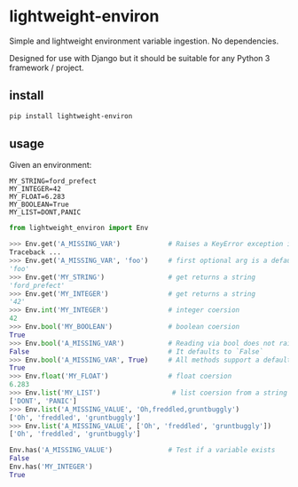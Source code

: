 # lightweight-environ

Simple and lightweight environment variable ingestion. No dependencies.

Designed for use with Django but it should be suitable for any Python 3 framework / project.

## install
```sh
pip install lightweight-environ
```

## usage

Given an environment:
```
MY_STRING=ford_prefect
MY_INTEGER=42
MY_FLOAT=6.283
MY_BOOLEAN=True
MY_LIST=DONT,PANIC
```

```python
from lightweight_environ import Env

>>> Env.get('A_MISSING_VAR')            # Raises a KeyError exception if 'MY_ENV_VAR' is not set
Traceback ...
>>> Env.get('A_MISSING_VAR', 'foo')     # first optional arg is a default returned if 'MY_ENV_VAR' is not set
'foo'
>>> Env.get('MY_STRING')                # get returns a string
'ford_prefect'
>>> Env.get('MY_INTEGER')               # get returns a string
'42'
>>> Env.int('MY_INTEGER')               # integer coersion
42
>>> Env.bool('MY_BOOLEAN')              # boolean coersion
True
>>> Env.bool('A_MISSING_VAR')           # Reading via bool does not raise an exception if the value is missing
False                                   # It defaults to `False`
>>> Env.bool('A_MISSING_VAR', True)     # All methods support a default for missing keys
True
>>> Env.float('MY_FLOAT')               # float coersion
6.283
>>> Env.list('MY_LIST')                  # list coersion from a string of comma separated values
['DONT', 'PANIC']
>>> Env.list('A_MISSING_VALUE', 'Oh,freddled,gruntbuggly')
['Oh', 'freddled', 'gruntbuggly']
>>> Env.list('A_MISSING_VALUE', ['Oh', 'freddled', 'gruntbuggly'])
['Oh', 'freddled', 'gruntbuggly']

Env.has('A_MISSING_VALUE')              # Test if a variable exists
False
Env.has('MY_INTEGER')
True

```